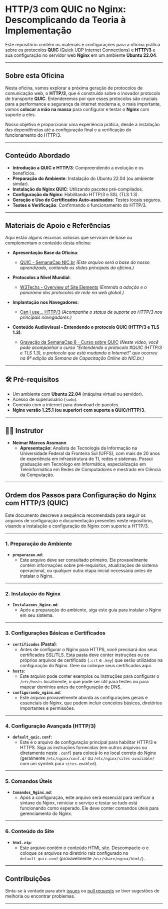 # HTTP/3 com QUIC no Nginx: Descomplicando da Teoria à Implementação

Este repositório contém os materiais e configurações para a oficina prática sobre os protocolos **QUIC** (Quick UDP Internet Connections) e **HTTP/3** e sua configuração no servidor web **Nginx** em um ambiente **Ubuntu 22.04**.

---

## Sobre esta Oficina

Nesta oficina, vamos explorar a próxima geração de protocolos de comunicação web, o **HTTP/3**, que é construído sobre o inovador protocolo de transporte **QUIC**. Entenderemos por que esses protocolos são cruciais para a performance e segurança da internet moderna e, o mais importante, vamos **colocar a mão na massa** para configurar e testar o **Nginx** com suporte a eles.

Nosso objetivo é proporcionar uma experiência prática, desde a instalação das dependências até a configuração final e a verificação do funcionamento do HTTP/3.

---

## Conteúdo Abordado

* **Introdução a QUIC e HTTP/3**: Compreendendo a evolução e os benefícios.
* **Preparação do Ambiente**: Instalação do Ubuntu 22.04 (ou ambiente similar).
* **Instalação do Nginx QUIC**: Utilizando pacotes pré-compilados.
* **Configuração do Nginx**: Habilitando HTTP/3 e SSL (TLS 1.3).
* **Geração e Uso de Certificados Auto-assinados**: Testes locais seguros.
* **Testes e Verificação**: Confirmando o funcionamento do HTTP/3.

---

## Materiais de Apoio e Referências

Aqui estão alguns recursos valiosos que serviram de base ou complementam o conteúdo desta oficina:

* **Apresentação Base da Oficina**:
    * [QUIC - SemanaCap NIC.br](https://semanacap.bcp.nic.br/files/apresentacao/arquivo/1808/QUIC.pdf)
    *(Este arquivo será a base do nosso aprendizado, contendo os slides principais da oficina.)*

* **Protocolos a Nível Mundial**:
    * [W3Techs - Overview of Site Elements](https://w3techs.com/technologies/overview/site_element)
    *(Entenda a adoção e o panorama dos protocolos de rede na web global.)*

* **Implantação nos Navegadores**:
    * [Can I use... HTTP/3](https://caniuse.com/http3)
    *(Acompanhe o status de suporte ao HTTP/3 nos principais navegadores.)*

* **Conteúdo Audiovisual - Entendendo o protocolo QUIC (HTTP/3 e TLS 1.3)**:
    * [Gravação da SemanaCap 8 - Curso sobre QUIC](https://www.youtube.com/live/8hmnzwmaJDo)
    *(Neste video, você pode acompanhar o curso “Entendendo o protocolo #QUIC (HTTP/3 e TLS 1.3), o protocolo que está mudando a Internet!" que ocorreu na 8ª edição da Semana de Capacitação Online do NIC.br.)*

---

## 🛠️ Pré-requisitos

* Um ambiente com **Ubuntu 22.04** (máquina virtual ou servidor).
* Acesso de superusuário (`sudo`).
* Conexão com a internet para download de pacotes.
* **Nginx versão 1.25.1 (ou superior) com suporte a QUIC/HTTP/3**.

---

## 👨‍🏫 Instrutor

* **Neimar Marcos Assmann**
    * **Apresentação:** Analista de Tecnologia da Informação na Universidade Federal da Fronteira Sul (UFFS), com mais de 20 anos de experiência em infraestrutura de TI, redes e sistemas. Possui graduação em Tecnólogo em Informática, especialização em Teleinformática em Redes de Computadores e mestrado em Ciência da Computação.

---

## Ordem dos Passos para Configuração do Nginx com HTTP/3 (QUIC)

Este documento descreve a sequência recomendada para seguir os arquivos de configuração e documentação presentes neste repositório, visando a instalação e configuração do Nginx com suporte a HTTP/3.

---

### 1. Preparação do Ambiente

* **`preparacao.md`**:
    * Este arquivo deve ser consultado primeiro. Ele provavelmente contém informações sobre pré-requisitos, atualizações de sistema operacional, ou qualquer outra etapa inicial necessária antes de instalar o Nginx.

---

### 2. Instalação do Nginx

* **`Instalacoes_Nginx.md`**:
    * Após a preparação do ambiente, siga este guia para instalar o Nginx em seu sistema.

---

### 3. Configurações Básicas e Certificados

* **`certificados` (Pasta)**:
    * Antes de configurar o Nginx para HTTPS, você precisará dos seus certificados SSL/TLS. Esta pasta deve conter instruções ou os próprios arquivos de certificado (`.crt` e `.key`) que serão utilizados na configuração do Nginx. Gere ou coloque seus certificados aqui.
* **`hosts`**:
    * Este arquivo pode conter exemplos ou instruções para configurar o `/etc/hosts` localmente, o que pode ser útil para testes ou para mapear domínios antes da configuração de DNS.
* **`configurando_nginx.md`**:
    * Este arquivo provavelmente aborda as configurações gerais e essenciais do Nginx, que podem incluir conceitos básicos, diretórios importantes e permissões.

---

### 4. Configuração Avançada (HTTP/3)

* **`default_quic.conf`**:
    * Este é o arquivo de configuração principal para habilitar HTTP/3 e HTTPS. Siga as instruções fornecidas (em outros arquivos ou diretamente neste `.conf`) para colocá-lo no local correto do Nginx (geralmente `/etc/nginx/conf.d/` ou `/etc/nginx/sites-available/` com um symlink para `sites-enabled`).

---

### 5.  Comandos Úteis

* **`Comandos_Nginx.md`**:
    * Após a configuração, este arquivo será essencial para verificar a sintaxe do Nginx, reiniciar o serviço e testar se tudo está funcionando como esperado. Ele deve conter comandos úteis para gerenciamento do Nginx.

---

### 6. Conteúdo do Site

* **`html.zip`**:
    * Este arquivo contém o conteúdo HTML  site. Descompacte-o e coloque os arquivos no diretório raiz configurado no `default_quic.conf` (provavelmente `/usr/share/nginx/html/`).

---


## Contribuições

Sinta-se à vontade para abrir [issues](https://github.com/SEU_USUARIO/SEU_REPOSITORIO/issues) ou [pull requests](https://github.com/SEU_USUARIO/SEU_REPOSITORIO/pulls) se tiver sugestões de melhoria ou encontrar problemas.

---
